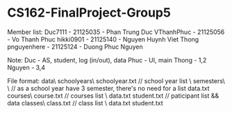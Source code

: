 # CS162-FinalProject-Group5

Member list:
  Duc7111 - 21125035 - Phan Trung Duc
  VThanhPhuc - 21125056 - Vo Thanh Phuc
  hikki0901 - 21125140 - Nguyen Huynh Viet Thong
  pnguyenhere - 21125124 - Duong Phuc Nguyen

Note:
  Duc - AS, student, log (in/out), data
  Phuc - UI, main
  Thong - 1,2
  Nguyen - 3,4

File format:
  data\\
    schoolyears\\
      schoolyear.txt // school year list
      <schoolyear>\\
        semesters\\
          <semester>\\ // as a school year have 3 semester, there's no need for a list
            data.txt
            courses\\
              course.txt // courses list
              <course>\\
                data.txt
                student.txt // paticipant list && data
    classes\\
      class.txt // class list
      <class>\\
        data.txt
        student.txt